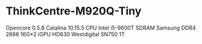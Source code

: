 # ThinkCentre-M920Q-Tiny
Opencore 0.5.8 Catalina 10.15.5
CPU Intel i5-9600T
SDRAM Samsung DDR4 2666 16G*2
iGPU HD630
Westdigital SN750 1T
